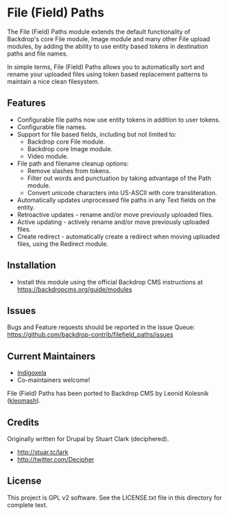 File (Field) Paths
==================

The File (Field) Paths module extends the default functionality of Backdrop's core
File module, Image module and many other File upload modules, by adding the
ability to use entity based tokens in destination paths and file names.

In simple terms, File (Field) Paths allows you to automatically sort and rename
your uploaded files using token based replacement patterns to maintain a nice
clean filesystem.

Features
--------

* Configurable file paths now use entity tokens in addition to user tokens.
* Configurable file names.
* Support for file based fields, including but not limited to:
    * Backdrop core File module.
    * Backdrop core Image module.
    * Video module.
* File path and filename cleanup options:
    * Remove slashes from tokens.
    * Filter out words and punctuation by taking advantage of the Path
      module.
    * Convert unicode characters into US-ASCII with core transliteration.
* Automatically updates unprocessed file paths in any Text fields on the entity.
* Retroactive updates - rename and/or move previously uploaded files.
* Active updating - actively rename and/or move previously uploaded files.
* Create redirect - automatically create a redirect when moving uploaded files,
  using the Redirect module.

Installation
------------

- Install this module using the official Backdrop CMS instructions at
  https://backdropcms.org/guide/modules

Issues
------

Bugs and Feature requests should be reported in the Issue Queue:
https://github.com/backdrop-contrib/filefield_paths/issues


Current Maintainers
-----------------

- [Indigoxela](https://github.com/indigoxela)
- Co-maintainers welcome!

File (Field) Paths has been ported to Backdrop CMS by Leonid Kolesnik
([kleomash](https://github.com/kleomash)).

Credits
------

Originally written for Drupal by Stuart Clark (deciphered).

* http://stuar.tc/lark
* http://twitter.com/Decipher

License
-------

This project is GPL v2 software. See the LICENSE.txt file in this directory for
complete text.
